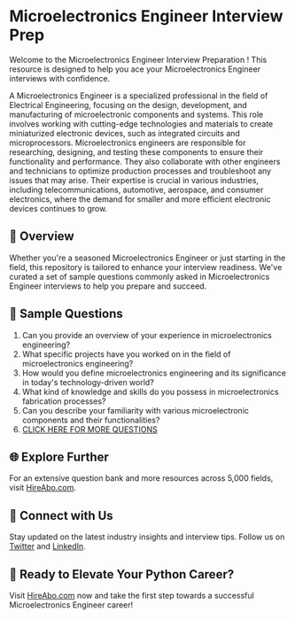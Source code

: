 # Microelectronics Engineer Interview Prep

Welcome to the Microelectronics Engineer Interview Preparation ! This resource is designed to help you ace your Microelectronics Engineer interviews with confidence.

A Microelectronics Engineer is a specialized professional in the field of Electrical Engineering, focusing on the design, development, and manufacturing of microelectronic components and systems. This role involves working with cutting-edge technologies and materials to create miniaturized electronic devices, such as integrated circuits and microprocessors. Microelectronics engineers are responsible for researching, designing, and testing these components to ensure their functionality and performance. They also collaborate with other engineers and technicians to optimize production processes and troubleshoot any issues that may arise. Their expertise is crucial in various industries, including telecommunications, automotive, aerospace, and consumer electronics, where the demand for smaller and more efficient electronic devices continues to grow.

## 🚀 Overview

Whether you're a seasoned Microelectronics Engineer or just starting in the field, this repository is tailored to enhance your interview readiness. We've curated a set of sample questions commonly asked in Microelectronics Engineer interviews to help you prepare and succeed.

## 📝 Sample Questions

1. Can you provide an overview of your experience in microelectronics engineering?
2. What specific projects have you worked on in the field of microelectronics engineering?
3. How would you define microelectronics engineering and its significance in today's technology-driven world?
4. What kind of knowledge and skills do you possess in microelectronics fabrication processes?
5. Can you describe your familiarity with various microelectronic components and their functionalities?
6. [CLICK HERE FOR MORE QUESTIONS](https://hireabo.com/job/3_2_49/Microelectronics%20Engineer)

## 🌐 Explore Further

For an extensive question bank and more resources across 5,000 fields, visit [HireAbo.com](https://www.hireabo.com).

## 📱 Connect with Us

Stay updated on the latest industry insights and interview tips. Follow us on [Twitter](https://twitter.com/hireabo) and [LinkedIn](https://www.linkedin.com/in/hire-abo-3609972a8/).

## 🚀 Ready to Elevate Your Python Career?

Visit [HireAbo.com](https://www.hireabo.com) now and take the first step towards a successful Microelectronics Engineer career!